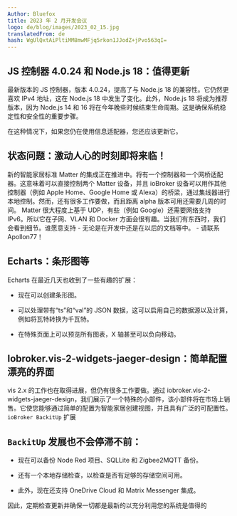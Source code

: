 ```yaml
---
Author: Bluefox
title: 2023 年 2 月开发会议
logo: de/blog/images/2023_02_15.jpg
translatedFrom: de
hash: WgUlQxtAiPltiMM8mwMFjq5rkon1JJodZ+jPvo563qI=
---
```

## JS 控制器 4.0.24 和 Node.js 18：值得更新
<!-- SOURCE: 909729 ## JS 控制器 4.0.24 和 Node.js 18：值得更新 -->
最新版本的 JS 控制器，版本 4.0.24，提高了与 Node.js 18 的兼容性。它仍然更喜欢 IPv4 地址，这在 Node.js 18 中发生了变化。此外，Node.js 18 将成为推荐版本，因为 Node.js 14 和 16 将在今年晚些时候结束生命周期。这是确保系统稳定性和安全性的重要步骤。
<!-- SOURCE: 584823 最新版本的 JS 控制器，版本 4.0.24，提高了与 Node.js 18 的兼容性。它仍然更喜欢 IPv4 地址，这在 Node.js 18 中发生了变化。此外，Node.js 18 将成为推荐版本，因为 Node.js 14 和 16 将在今年晚些时候结束生命周期。这是确保系统稳定性和安全性的重要步骤。 -->

在这种情况下，如果您仍在使用信息适配器，您还应该更新它。
<!-- SOURCE: 552912 在这种情况下，如果您仍在使用信息适配器，您还应该更新它。 -->

## 状态问题：激动人心的时刻即将来临！
<!-- SOURCE: 391572 ## 状态问题：激动人心的时刻即将来临！ -->
新的智能家居标准 Matter 的集成正在推进中。将有一个控制器和一个网桥适配器。这意味着可以直接控制两个 Matter 设备，并且 ioBroker 设备可以用作其他控制器（例如 Apple Home、Google Home 或 Alexa）的桥梁，通过集线器进行本地控制。然而，还有很多工作要做，而且距离 alpha 版本可用还需要几周的时间。 Matter 很大程度上基于 UDP，有些（例如 Google）还需要网络支持 IPv6。所以它在子网、VLAN 和 Docker 方面会很有趣。当我们有东西时，我们会看到细节。谁愿意支持 - 无论是在开发中还是在以后的文档等中。 - 请联系Apollon77！
<!-- SOURCE: 214409 新的智能家居标准 Matter 的集成正在推进中。将有一个控制器和一个网桥适配器。这意味着可以直接控制两个 Matter 设备，并且 ioBroker 设备可以用作其他控制器（例如 Apple Home、Google Home 或 Alexa）的桥梁，通过集线器进行本地控制。然而，还有很多工作要做，而且距离 alpha 版本可用还需要几周的时间。 Matter 很大程度上基于 UDP，有些（例如 Google）还需要网络支持 IPv6。所以它在子网、VLAN 和 Docker 方面会很有趣。当我们有东西时，我们会看到细节。谁愿意支持 - 无论是在开发中还是在以后的文档等中。 - 请联系Apollon77！ -->

## Echarts：条形图等
<!-- SOURCE: 202863 ## Echarts：条形图等 -->
Echarts 在最近几天也收到了一些有趣的扩展：
<!-- SOURCE: 476449 Echarts 在最近几天也收到了一些有趣的扩展： -->

- 现在可以创建条形图。
<!-- SOURCE: 625848 - 现在可以创建条形图。 -->
- 可以处理带有“ts”和“val”的 JSON 数据，这可以启用自己的数据源以及计算，例如将瓦特转换为千瓦特。
<!-- SOURCE: 793104 - 可以处理带有“ts”和“val”的 JSON 数据，这可以启用自己的数据源以及计算，例如将瓦特转换为千瓦特。 -->
- 在特殊页面上可以预览所有图表，X 轴甚至可以负向移动。
<!-- SOURCE: 145190 - 在特殊页面上可以预览所有图表，X 轴甚至可以负向移动。 -->

## Iobroker.vis-2-widgets-jaeger-design：简单配置漂亮的界面
<!-- SOURCE: 74360 ## Iobroker.vis-2-widgets-jaeger-design：简单配置漂亮的界面 -->
vis 2.x 的工作也在取得进展，但仍有很多工作要做。通过 iobroker.vis-2-widgets-jaeger-design，我们展示了一个特殊的小部件，该小部件将在市场上销售。它使您能够通过简单的配置为智能家居创建视图，并且具有广泛的可配置性。
`ioBroker BackitUp` 扩展
<!-- SOURCE: 700450 vis 2.x 的工作也在取得进展，但仍有很多工作要做。通过 iobroker.vis-2-widgets-jaeger-design，我们展示了一个特殊的小部件，该小部件将在市场上销售。它使您能够通过简单的配置为智能家居创建视图，并且具有广泛的可配置性。
§§SSSSS_0§§ 扩展 -->

## `BackitUp` 发展也不会停滞不前：
<!-- SOURCE: 241044 ## Auch die §§SSSSS_0§§-Entwicklung steht nicht still: -->
- 现在可以备份 Node Red 项目、SQLLite 和 Zigbee2MQTT 备份。
<!-- SOURCE: 208290 - 现在可以备份 Node Red 项目、SQLLite 和 Zigbee2MQTT 备份。 -->
- 还有一个本地存储检查，以检查是否有足够的存储空间可用。
<!-- SOURCE: 597961 - 还有一个本地存储检查，以检查是否有足够的存储空间可用。 -->
- 此外，现在还支持 OneDrive Cloud 和 Matrix Messenger 集成。
<!-- SOURCE: 948083 - 此外，现在还支持 OneDrive Cloud 和 Matrix Messenger 集成。 -->

因此，定期检查更新并确保一切都是最新的以充分利用您的系统是值得的
<!-- SOURCE: 289413 因此，定期检查更新并确保一切都是最新的以充分利用您的系统是值得的 -->